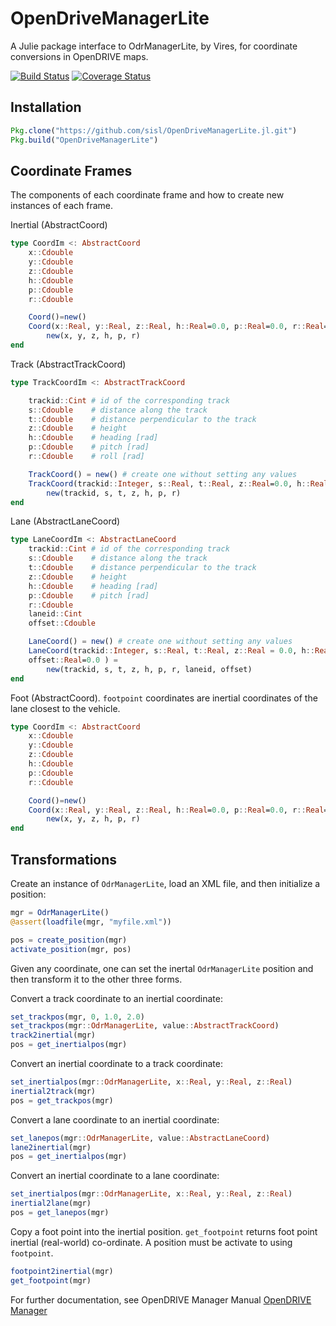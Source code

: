 # OpenDriveManagerLite

A Julie package interface to OdrManagerLite, by Vires, for coordinate conversions in OpenDRIVE maps.

[![Build Status](https://travis-ci.org/sisl/OpenDriveManagerLite.jl.svg?branch=master)](https://travis-ci.org/sisl/OpenDriveManagerLite.jl)
[![Coverage Status](https://coveralls.io/repos/sisl/OpenDriveManagerLite.jl/badge.svg?branch=master&service=github)](https://coveralls.io/github/sisl/OpenDriveManagerLite.jl?branch=master)

## Installation
```julia
Pkg.clone("https://github.com/sisl/OpenDriveManagerLite.jl.git")
Pkg.build("OpenDriveManagerLite")
```

## Coordinate Frames
The components of each coordinate frame and how to create new instances of each frame. 

Inertial (AbstractCoord)
```Julia
type CoordIm <: AbstractCoord
    x::Cdouble
    y::Cdouble
    z::Cdouble
    h::Cdouble
    p::Cdouble
    r::Cdouble

    Coord()=new()
    Coord(x::Real, y::Real, z::Real, h::Real=0.0, p::Real=0.0, r::Real=0.0) =
        new(x, y, z, h, p, r)
end
```
Track (AbstractTrackCoord)
```Julia
type TrackCoordIm <: AbstractTrackCoord

    trackid::Cint # id of the corresponding track
    s::Cdouble    # distance along the track
    t::Cdouble    # distance perpendicular to the track
    z::Cdouble    # height
    h::Cdouble    # heading [rad]
    p::Cdouble    # pitch [rad]
    r::Cdouble    # roll [rad]

    TrackCoord() = new() # create one without setting any values
    TrackCoord(trackid::Integer, s::Real, t::Real, z::Real=0.0, h::Real=0.0, p::Real=0.0, r::Real=0.0) =
        new(trackid, s, t, z, h, p, r)
end
```
Lane (AbstractLaneCoord)
```Julia
type LaneCoordIm <: AbstractLaneCoord
    trackid::Cint # id of the corresponding track
    s::Cdouble    # distance along the track
    t::Cdouble    # distance perpendicular to the track
    z::Cdouble    # height
    h::Cdouble    # heading [rad]
    p::Cdouble    # pitch [rad]
    r::Cdouble 
    laneid::Cint
    offset::Cdouble

    LaneCoord() = new() # create one without setting any values
    LaneCoord(trackid::Integer, s::Real, t::Real, z::Real = 0.0, h::Real=0.0, p::Real=0.0, r::Real=0.0, laneid::Real=1,       
    offset::Real=0.0 ) =
        new(trackid, s, t, z, h, p, r, laneid, offset)
end
```
Foot (AbstractCoord). `footpoint` coordinates are inertial coordinates of the lane closest to the vehicle. 
```Julia
type CoordIm <: AbstractCoord
    x::Cdouble
    y::Cdouble
    z::Cdouble
    h::Cdouble
    p::Cdouble
    r::Cdouble

    Coord()=new()
    Coord(x::Real, y::Real, z::Real, h::Real=0.0, p::Real=0.0, r::Real=0.0) =
        new(x, y, z, h, p, r)
end
```

## Transformations 

Create an instance of `OdrManagerLite`, load an XML file, and then initialize a position:

```julia
mgr = OdrManagerLite()
@assert(loadfile(mgr, "myfile.xml"))

pos = create_position(mgr)
activate_position(mgr, pos)
```

Given any coordinate, one can set the inertal `OdrManagerLite` position and then transform it to the other three forms.

Convert a track coordinate to an inertial coordinate:
```julia
set_trackpos(mgr, 0, 1.0, 2.0)
set_trackpos(mgr::OdrManagerLite, value::AbstractTrackCoord)
track2inertial(mgr)
pos = get_inertialpos(mgr)
```

Convert an inertial coordinate to a track coordinate:
```julia
set_inertialpos(mgr::OdrManagerLite, x::Real, y::Real, z::Real)
inertial2track(mgr)
pos = get_trackpos(mgr)
```

Convert a lane coordinate to an inertial coordinate:
```julia
set_lanepos(mgr::OdrManagerLite, value::AbstractLaneCoord)
lane2inertial(mgr)
pos = get_inertialpos(mgr)
```

Convert an inertial coordinate to a lane coordinate:
```julia
set_inertialpos(mgr::OdrManagerLite, x::Real, y::Real, z::Real)
inertial2lane(mgr)
pos = get_lanepos(mgr)
```

Copy a foot point into the inertial position. `get_footpoint` returns foot point inertial (real-world) co-ordinate. A position must be activate to using `footpoint`.
```julia
footpoint2inertial(mgr)
get_footpoint(mgr)
```

For further documentation, see OpenDRIVE Manager Manual
[OpenDRIVE Manager](http://www.vires.com/docs/OdrMgrUserManualRevI.pdf)


